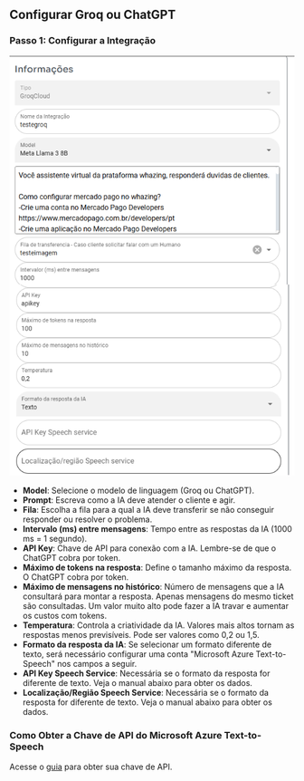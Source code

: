 ## Configurar Groq ou ChatGPT

### Passo 1: Configurar a Integração

![print](telaintegracao.png)

- **Model**: Selecione o modelo de linguagem (Groq ou ChatGPT).
- **Prompt**: Escreva como a IA deve atender o cliente e agir.
- **Fila**: Escolha a fila para a qual a IA deve transferir se não conseguir responder ou resolver o problema.
- **Intervalo (ms) entre mensagens**: Tempo entre as respostas da IA (1000 ms = 1 segundo).
- **API Key**: Chave de API para conexão com a IA. Lembre-se de que o ChatGPT cobra por token.
- **Máximo de tokens na resposta**: Define o tamanho máximo da resposta. O ChatGPT cobra por token.
- **Máximo de mensagens no histórico**: Número de mensagens que a IA consultará para montar a resposta. Apenas mensagens do mesmo ticket são consultadas. Um valor muito alto pode fazer a IA travar e aumentar os custos com tokens.
- **Temperatura**: Controla a criatividade da IA. Valores mais altos tornam as respostas menos previsíveis. Pode ser valores como 0,2 ou 1,5.
- **Formato da resposta da IA**: Se selecionar um formato diferente de texto, será necessário configurar uma conta "Microsoft Azure Text-to-Speech" nos campos a seguir.
- **API Key Speech Service**: Necessária se o formato da resposta for diferente de texto. Veja o manual abaixo para obter os dados.
- **Localização/Região Speech Service**: Necessária se o formato da resposta for diferente de texto. Veja o manual abaixo para obter os dados.

### Como Obter a Chave de API do Microsoft Azure Text-to-Speech

Acesse o [guia](https://docs.merkulov.design/how-to-get-microsoft-azure-tts-api-key) para obter sua chave de API.